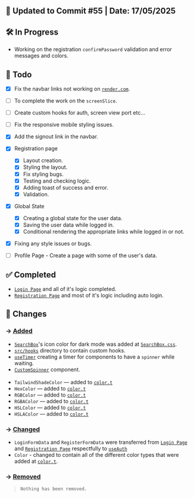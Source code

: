 ## 📅 Updated to Commit #55 | Date: 17/05/2025

## 🛠️ In Progress

- Working on the registration `confirmPassword` validation and error messages and colors.

## 🎯 Todo

- [x] Fix the navbar links not working on [`render.com`](https://dashboard.render.com/).
- [ ] To complete the work on the `screenSlice`.
- [ ] Create custom hooks for auth, screen view port etc...
- [ ] Fix the responsive mobile styling issues.

- [x] Add the signout link in the navbar.
- [x] Registration page
  - [x] Layout creation.
  - [x] Styling the layout.
  - [x] Fix styling bugs.
  - [x] Testing and checking logic.
  - [x] Adding toast of success and error.
  - [x] Validation.
- [x] Global State
  - [x] Creating a global state for the user data.
  - [x] Saving the user data while logged in.
  - [x] Conditional rendering the appropriate links while logged in or not.
- [x] Fixing any style issues or bugs.
- [ ] Profile Page - Create a page with some of the user's data.

## ✅ Completed

- [`Login Page`](./src/pages/Login.page.tsx) and all of it's logic completed.
- [`Registration Page`](./src/pages/Registration.page.tsx) and most of it's logic including auto login.

## 🔄 Changes

### → <u>Added</u>

- [`SearchBox`](./src/components/other/SearchBox.tsx)'s icon color for dark mode was added at [`SearchBox.css`](./src/styles/SearchBox.css).
- [`src/hooks`](./src/hooks/) directory to contain custom hooks.
- [`useTimer`](./src/hooks/useTimer.ts) creating a timer for components to have a `spinner` while waiting.
- [`CustomSpinner`](./src/components/utils/CustomSpinner.tsx) component. <br><br>
- `TailwindShadeColor` — added to [`color.t`](./src/types/color.t.ts)
- `HexColor` — added to [`color.t`](./src/types/color.t.ts)
- `RGBColor` — added to [`color.t`](./src/types/color.t.ts)
- `RGBAColor` — added to [`color.t`](./src/types/color.t.ts)
- `HSLColor` — added to [`color.t`](./src/types/color.t.ts)
- `HSLAColor` — added to [`color.t`](./src/types/color.t.ts)

### → <u>Changed</u>

- `LoginFormData` and `RegisterFormData` were transferred from [`Login Page`](./src/pages/Login.page.tsx) and [`Registration Page`](./src/pages/Registration.page.tsx) respectfully to [`useAuth`](./src/hooks/useAuth.ts)
- `Color` - changed to contain all of the different color types that were added at [`color.t`](./src/types/color.t.ts).

### → <u>Removed</u>

> `Nothing has been removed.`
